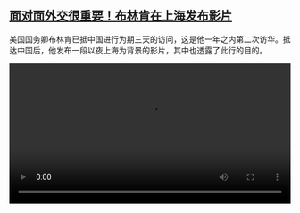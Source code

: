 <!--1714290425000-->
[面对面外交很重要！布林肯在上海发布影片](https://www.dw.com/zh/%E9%9D%A2%E5%AF%B9%E9%9D%A2%E5%A4%96%E4%BA%A4%E5%BE%88%E9%87%8D%E8%A6%81%EF%BC%81%E5%B8%83%E6%9E%97%E8%82%AF%E5%9C%A8%E4%B8%8A%E6%B5%B7%E5%8F%91%E5%B8%83%E5%BD%B1%E7%89%87/a-68919644)
------

<p>美国国务卿布林肯已抵中国进行为期三天的访问，这是他一年之内第二次访华。抵达中国后，他发布一段以夜上海为背景的影片，其中也透露了此行的目的。</small></p><video src="https://tvdownloaddw-a.akamaihd.net/Events/mp4/vdt_zh/2024/dwvgchi240425_bchi240425_blinkenchina-ltr-wi_01icw_AVC_1280x720.mp4" controls style="width:100%"></video>
